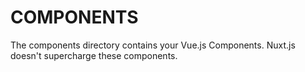 # COMPONENTS

The components directory contains your Vue.js Components.
Nuxt.js doesn't supercharge these components.
